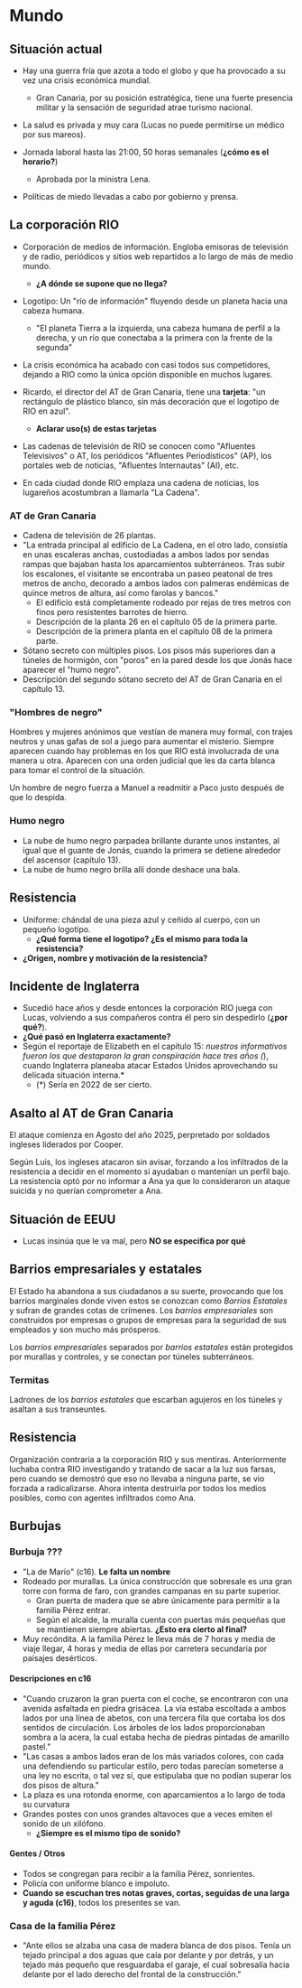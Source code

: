 # Mundo

## Situación actual

- Hay una guerra fría que azota a todo el globo y que ha provocado a su vez una crisis económica mundial.
    - Gran Canaria, por su posición estratégica, tiene una fuerte presencia militar y la sensación de seguridad atrae turismo nacional.

- La salud es privada y muy cara (Lucas no puede permitirse un médico por sus mareos).
- Jornada laboral hasta las 21:00, 50 horas semanales (**¿cómo es el horario?**)
    - Aprobada por la ministra Lena.

- Políticas de miedo llevadas a cabo por gobierno y prensa.

## La corporación RIO

- Corporación de medios de información. Engloba emisoras de televisión y de radio, periódicos y sitios web repartidos a lo largo de más de medio mundo.
    - **¿A dónde se supone que no llega?**
- Logotipo: Un "río de información" fluyendo desde un planeta hacia una cabeza humana. 
    - "El planeta Tierra a la izquierda, una cabeza humana de perfil a la derecha, y un río que conectaba a la primera con la frente de la segunda"
- La crisis económica ha acabado con casi todos sus competidores, dejando a RIO como la única opción disponible en muchos lugares.
- Ricardo, el director del AT de Gran Canaria, tiene una **tarjeta**: "un rectángulo de  plástico blanco, sin más decoración que el logotipo de RIO en azul".
    - **Aclarar uso(s) de estas tarjetas**

- Las cadenas de televisión de RIO se conocen como "Afluentes Televisivos" o AT, los periódicos "Afluentes Periodísticos" (AP), los portales web de noticias, "Afluentes Internautas" (AI), etc.
- En cada ciudad donde RIO emplaza una cadena de noticias, los lugareños acostumbran a llamarla "La Cadena".

### AT de Gran Canaria

- Cadena de televisión de 26 plantas.
- "La entrada principal al edificio de La Cadena, en el otro lado, consistía en unas escaleras anchas, custodiadas a ambos lados por sendas rampas que bajaban hasta los aparcamientos subterráneos. Tras subir los escalones, el visitante se encontraba un paseo peatonal de tres metros de ancho, decorado a ambos lados con palmeras endémicas de quince metros de altura, así como farolas y bancos."
    - El edificio está completamente rodeado por rejas de tres metros con finos pero resistentes barrotes de hierro.
    - Descripción de la planta 26 en el capítulo 05 de la primera parte.
    - Descripción de la primera planta en el capítulo 08 de la primera parte.
- Sótano secreto con múltiples pisos. Los pisos más superiores dan a túneles de hormigón, con "poros" en la pared desde los que Jonás hace aparecer el "humo negro".
- Descripción del segundo sótano secreto del AT de Gran Canaria en el capítulo 13.

### "Hombres de negro"

Hombres y mujeres anónimos que vestían de manera muy formal, con trajes neutros y unas gafas de sol a juego para aumentar el misterio. Siempre aparecen cuando hay problemas en los que RIO está involucrada de una manera u otra. Aparecen con una orden judicial que les da carta blanca para tomar el control de la situación.

Un hombre de negro fuerza a Manuel a readmitir a Paco justo después de que lo despida.

### Humo negro

- La nube de humo negro parpadea brillante durante unos instantes, al igual que el guante de Jonás, cuando la primera se detiene alrededor del ascensor (capítulo 13).
- La nube de humo negro brilla allí donde deshace una bala.

## Resistencia

- Uniforme: chándal de una pieza azul y ceñido al cuerpo, con un pequeño logotipo.
    - **¿Qué forma tiene el logotipo? ¿Es el mismo para toda la resistencia?**
- **¿Origen, nombre y motivación de la resistencia?**

## Incidente de Inglaterra

- Sucedió hace años y desde entonces la corporación RIO juega con Lucas, volviendo a sus compañeros contra él pero sin despedirlo (**¿por qué?**).
- **¿Qué pasó en Inglaterra exactamente?**
- Según el reportaje de Elizabeth en el capítulo 15: *nuestros informativos fueron los que destaparon la gran conspiración hace tres años (*), cuando Inglaterra planeaba atacar Estados Unidos aprovechando su delicada situación interna.*
    - (*) Sería en 2022 de ser cierto.

## Asalto al AT de Gran Canaria

El ataque comienza en Agosto del año 2025, perpretado por soldados ingleses liderados por Cooper.

Según Luis, los ingleses atacaron sin avisar, forzando a los infiltrados de la resistencia a decidir en el momento si ayudaban o mantenían un perfil bajo. La resistencia optó por no informar a Ana ya que lo consideraron un ataque suicida y no querían comprometer a Ana.


## Situación de EEUU

- Lucas insinúa que le va mal, pero **NO se especifica por qué**


## Barrios empresariales y estatales

El Estado ha abandona a sus ciudadanos a su suerte, provocando que los barrios marginales donde viven estos se conozcan como *Barrios Estatales* y sufran de grandes cotas de crímenes. Los *barrios empresariales* son construidos por empresas o grupos de empresas para la seguridad de sus empleados y son mucho más prósperos. 

Los *barrios empresariales* separados por *barrios estatales* están protegidos por murallas y controles, y se conectan por túneles subterráneos.


### Termitas

Ladrones de los *barrios estatales* que escarban agujeros en los túneles y asaltan a sus transeuntes.


## Resistencia

Organización contraria a la corporación RIO y sus mentiras. Anteriormente luchaba contra RIO investigando y tratando de sacar a la luz sus farsas, pero cuando se demostró que eso no llevaba a ninguna parte, se vio forzada a radicalizarse. Ahora intenta destruirla por todos los medios posibles, como con agentes infiltrados como Ana.


## Burbujas

### Burbuja ???

- "La de Mario" (c16). **Le falta un nombre**
- Rodeado por murallas. La única construcción que sobresale es una gran torre con forma de faro, con grandes campanas en su parte superior.
    - Gran puerta de madera que se abre únicamente para permitir a la familia Pérez entrar.
    - Según el alcalde, la muralla cuenta con puertas más pequeñas que se mantienen siempre abiertas. **¿Esto era cierto al final?**
- Muy recóndita. A la familia Pérez le lleva más de 7 horas y media de viaje llegar, 4 horas y media de ellas por carretera secundaria por paisajes desérticos.

#### Descripciones en c16

- "Cuando cruzaron la gran puerta con el coche, se encontraron con una avenida asfaltada en piedra grisácea. La vía estaba escoltada a ambos lados por una línea de abetos, con una tercera fila que cortaba los dos sentidos de circulación. Los árboles de los lados proporcionaban sombra a la acera, la cual estaba hecha de piedras pintadas de amarillo pastel."
- "Las casas a ambos lados eran de los más variados colores, con cada una defendiendo su particular estilo, pero todas parecían someterse a una ley no escrita, o tal vez sí, que estipulaba que no podían superar los dos pisos de altura."
- La plaza es una rotonda enorme, con aparcamientos a lo largo de toda su curvatura
- Grandes postes con unos grandes altavoces que a veces emiten el sonido de un xilófono.
    - **¿Siempre es el mismo tipo de sonido?**
    
#### Gentes / Otros

- Todos se congregan para recibir a la familia Pérez, sonrientes.
- Policía con uniforme blanco e impoluto.
- **Cuando se escuchan tres notas graves, cortas, seguidas de una larga y aguda (c16)**, todos los presentes se van.

### Casa de la familia Pérez

- "Ante ellos se alzaba una casa de madera blanca de dos pisos. Tenía un tejado principal a dos aguas que caía por delante y por detrás, y un tejado más pequeño que resguardaba el garaje, el cual sobresalía hacia delante por el lado derecho del frontal de la construcción."


